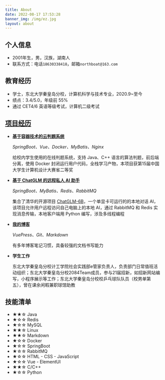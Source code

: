 ```yaml
---
title: About
date: 2022-08-17 17:53:28
banner_img: /img/ez.jpg
layout: about
---
```


## 个人信息

- 2001年生，男，汉族，湖南人
- 联系方式：电话`18630338418`，邮箱`northboat@163.com`

## 教育经历

- 学士，东北大学秦皇岛分校，计算机科学与技术专业，2020.9~至今
- 绩点：3.4/5.0，年级前 55%
- 通过 CET4/6 英语等级考试，计算机二级考试

## [项目经历](https://northdoor.netlify.app/)

- [**基于容器技术的云判题系统**](https://github.com/northboat/Online-Judge-System)

  *SpringBoot、Vue、Docker、MyBatis、Nginx*

  给校内学生使用的在线判题系统，支持 Java、C++ 语言的算法判题，前后端分离，使用 Docker 封闭运行用户代码，全栈学习产物，本项目获第15届中国大学生计算机设计大赛省二等奖

- [**基于 ChatGLM 的远程私人 AI 助手**](https://github.com/northboat/Aides)

  *SpringBoot、MyBatis、Redis、RabbitMQ*

  集合了清华的开源项目 [ChatGLM-6B](https://github.com/THUDM/ChatGLM-6B)，一个单显卡可运行的的本地对话 AI，该项目允许用户远程访问自己电脑上的本地 AI，通过 RabbitMQ 和 Redis 实现消息传输，本地客户端用 Python 编写，涉及多线程编程

- [**我的博客**](https://northboat.netlify.app)

  *VuePress、Git、Markdown*

  有多年博客笔记习惯，具备较强的文档书写能力

- **学生工作**

  东北大学秦皇岛分校计工学院社会实践部e管家负责人，负责部门日常值班活动组织；东北大学秦皇岛分校2084Team成员，参与21届招新，如招新网站编写，小程序展示等工作；东北大学秦皇岛分校校乒乓球队队员（校男单第五），曾在课余闲暇兼职球馆助教


## 技能清单

- ★★☆ Java
- ★☆☆ Redis
- ★☆☆ MySQL
- ★★☆ Linux
- ★★☆ Markdown
- ★☆☆ Docker
- ★☆☆ SpringBoot
- ★☆☆ RabbitMQ
- ★☆☆ HTML - CSS - JavaScript
- ★☆☆ Vue - ElementUI
- ★★☆ C/C++
- ★☆☆ Python


